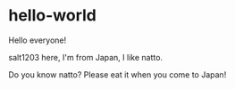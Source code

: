# hello-world

Hello everyone!

salt1203 here, I'm from Japan, I like natto.

Do you know natto?
Please eat it when you come to Japan!
